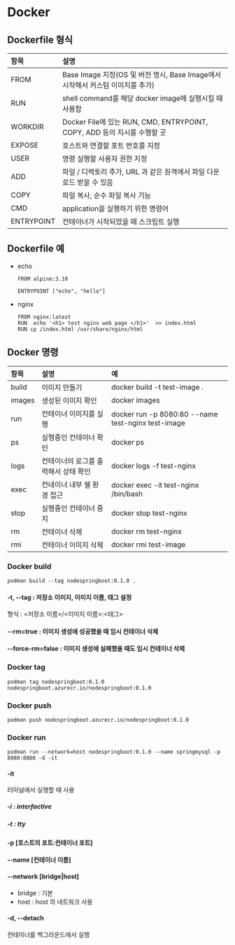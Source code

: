 # Docker

## Dockerfile 형식
| 항목 | 설명 |  
|:---|:---|  
| FROM | Base Image 지정(OS 및 버전 명시, Base Image에서 시작해서 커스텀 이미지를 추가) |  
| RUN | shell command를 해당 docker image에 실행시킬 때 사용함 |  
| WORKDIR | Docker File에 있는 RUN, CMD, ENTRYPOINT, COPY, ADD 등의 지시를 수행할 곳 |  
| EXPOSE | 호스트와 연결할 포트 번호를 지정 |  
| USER | 명령 실행할 사용자 권한 지정 |  
| ADD | 파일 / 디렉토리 추가, URL 과 같은 원격에서 파일 다운로드 받을 수 있음 |  
| COPY | 파일 복사, 순수 파일 복사 기능 |  
| CMD | application을 실행하기 위한 명령어 |  
| ENTRYPOINT | 컨테이너가 시작되었을 때 스크립트 실행 |  

## Dockerfile 예
- echo
  ```
  FROM alpine:3.10

  ENTRYPOINT ["echo", "hello"]
  ```
- nginx
  ```
  FROM nginx:latest
  RUN  echo '<h1> test nginx web page </h1>'  >> index.html
  RUN cp /index.html /usr/share/nginx/html
  ```

## Docker 명령
| 항목 | 설명 |  예 |
|:---|:---|:---|    
| build | 이미지 만들기 | docker build -t test-image . |  
| images | 생성된 이미지 확인 | docker images |  
| run | 컨테이너 이미지를 실행 | docker run -p 8080:80 --name test-nginx test-image |  
| ps | 실행중인 컨테이너 확인 | docker ps |  
| logs | 컨테이너의 로그를 출력해서 상태 확인 | docker logs -f test-nginx |  
| exec | 컨네이너 내부 쉘 환경 접근 | docker exec -it test-nginx /bin/bash |  
| stop | 실행중인 컨테이너 중지 | docker stop test-nginx |  
| rm | 컨테이너 삭제 | docker rm test-nginx |  
| rmi | 컨테이너 이미지 삭제 | docker rmi test-image |  


### Docker build
```
podman build --tag nodespringboot:0.1.0 .
```
#### -t, --tag : 저장소 이미지, 이미지 이름, 태그 설정
형식 : <저장소 이름>/<이미지 이름>:<태그> 

#### --rm=true : 이미지 생성에 성공했을 때 임시 컨테이너 삭제
#### --force-rm=false : 이미지 생성에 실패했을 때도 임시 컨테이너 삭제

### Docker tag
```
podman tag nodespringboot:0.1.0 nodespringboot.azurecr.io/nodespringboot:0.1.0
```

### Docker push
```
podman push nodespringboot.azurecr.io/nodespringboot:0.1.0
```
### Docker run 
```
podman run --network=host nodespringboot:0.1.0 --name springmysql -p 8080:8080 -d -it
```
#### -it 
터미널에서 실행할 때 사용
##### -i : interfactive
##### -t : tty

#### -p [호스트의 포트:컨테이너 포트]
#### --name [컨테이너 이름]
#### --network [bridge|host]
- bridge : 기본
- host : host 의 네트워크 사용
#### -d, --detach
컨테이너를 백그라운드에서 실행  

